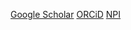 [Google Scholar](https://scholar.google.com/citations?user=Ng5AgXAAAAAJ)
[ORCiD](https://orcid.org/0000-0002-1363-7452)
[NPI](https://npiprofile.com/npi/1043830342)
